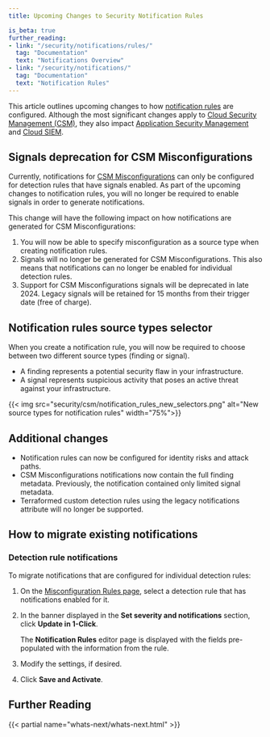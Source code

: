 ```yaml
---
title: Upcoming Changes to Security Notification Rules

is_beta: true
further_reading:
- link: "/security/notifications/rules/"
  tag: "Documentation"
  text: "Notifications Overview"
- link: "/security/notifications/"
  tag: "Documentation"
  text: "Notification Rules"
---
```


This article outlines upcoming changes to how [notification rules][1] are configured. Although the most significant changes apply to [Cloud Security Management (CSM)][4], they also impact [Application Security Management][5] and [Cloud SIEM][6].

## Signals deprecation for CSM Misconfigurations

Currently, notifications for [CSM Misconfigurations][2] can only be configured for detection rules that have signals enabled. As part of the upcoming changes to notification rules, you will no longer be required to enable signals in order to generate notifications.

This change will have the following impact on how notifications are generated for CSM Misconfigurations:

1. You will now be able to specify misconfiguration as a source type when creating notification rules.
1. Signals will no longer be generated for CSM Misconfigurations. This also means that notifications can no longer be enabled for individual detection rules.
1. Support for CSM Misconfigurations signals will be deprecated in late 2024. Legacy signals will be retained for 15 months from their trigger date (free of charge).

## Notification rules source types selector

When you create a notification rule, you will now be required to choose between two different source types (finding or signal).

- A finding represents a potential security flaw in your infrastructure.
- A signal represents suspicious activity that poses an active threat against your infrastructure.

{{< img src="security/csm/notification_rules_new_selectors.png" alt="New source types for notification rules" width="75%">}}

## Additional changes

- Notification rules can now be configured for identity risks and attack paths.
- CSM Misconfigurations notifications now contain the full finding metadata. Previously, the notification contained only limited signal metadata.
- Terraformed custom detection rules using the legacy notifications attribute will no longer be supported.

## How to migrate existing notifications

### Detection rule notifications

To migrate notifications that are configured for individual detection rules:

1. On the [Misconfiguration Rules page][1], select a detection rule that has notifications enabled for it.
2. In the banner displayed in the **Set severity and notifications** section, click **Update in 1-Click**.

   The **Notification Rules** editor page is displayed with the fields pre-populated with the information from the rule.

3. Modify the settings, if desired.
4. Click **Save and Activate**.

## Further Reading

{{< partial name="whats-next/whats-next.html" >}}

[1]: /security/notifications/rules/
[2]: /security/misconfigurations
[3]: https://app.datadoghq.com/security/configuration/compliance/rules
[4]: /security/cloud_security_management/
[5]: /security/application_security/
[6]: /security/cloud_siem/
